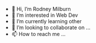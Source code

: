 - 👋 Hi, I’m Rodney Milburn
- 👀 I’m interested in Web Dev
- 🌱 I’m currently learning other 
- 💞️ I’m looking to collaborate on ...
- 📫 How to reach me ...

<!---
Rodney-Milburn/Rodney-Milburn is a ✨ special ✨ repository because its `README.md` (this file) appears on your GitHub profile.
You can click the Preview link to take a look at your changes.
--->
